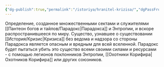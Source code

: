 ```yaml
---
{"dg-publish":true,"permalink":"/istoriya/hranitel-krizisa/","dgPassFrontmatter":true}
---
```


Определение, созданное множественными сектами и служителями [[Пантеон богов и тайлов/Парадокс\|Парадокса]] и Энтропии, и вскоре распространившееся по миру. Существо, узнавшее о существовании [[История/Кризис\|Кризиса]] без ведома и надзора со стороны Парадокса является опасным и вредным для всей вселенной.
Парадокс будет пытаться убить это существо всеми своими силами и ресурсами - с помощью легионов поклонников Энтропии, [[Охотники Корифира\|Охотников Корифира]] или других союзников.